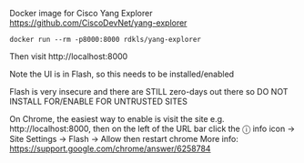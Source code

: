 Docker image for Cisco Yang Explorer https://github.com/CiscoDevNet/yang-explorer

```docker run --rm -p8000:8000 rdkls/yang-explorer```

Then visit http://localhost:8000

Note the UI is in Flash, so this needs to be installed/enabled

Flash is very insecure and there are STILL zero-days out there so DO NOT INSTALL FOR/ENABLE FOR UNTRUSTED SITES

On Chrome, the easiest way to enable is visit the site e.g. http://localhost:8000, then on the left of the URL bar click the ⓘ info icon -> Site Settings -> Flash -> Allow then restart chrome
More info: https://support.google.com/chrome/answer/6258784
